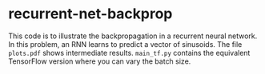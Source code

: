# recurrent-net-backprop
This code is to illustrate the backpropagation in a recurrent neural network. In this problem, an RNN learns to predict a vector of sinusoids. The file `plots.pdf` shows intermediate results. `main_tf.py` contains the equivalent TensorFlow version where you can vary the batch size. 
